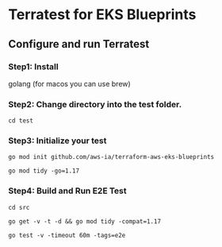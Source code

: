 # Terratest for EKS Blueprints

## Configure and run Terratest

### Step1: Install

golang (for macos you can use brew)

### Step2: Change directory into the test folder.

```shell
cd test
```

### Step3: Initialize your test

```shell
go mod init github.com/aws-ia/terraform-aws-eks-blueprints

go mod tidy -go=1.17
```

### Step4: Build and Run E2E Test

```shell
cd src

go get -v -t -d && go mod tidy -compat=1.17

go test -v -timeout 60m -tags=e2e
```
